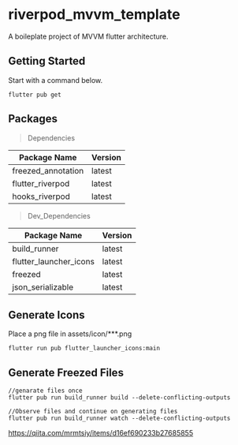 # riverpod_mvvm_template

A boileplate project of MVVM flutter architecture.

## Getting Started

Start with a command below.

```
flutter pub get
```

## Packages
> Dependencies

| Package Name | Version |
| --- | --- |
| freezed_annotation | latest |
| flutter_riverpod | latest |
| hooks_riverpod | latest |

> Dev_Dependencies

| Package Name | Version |
| --- | --- |
| build_runner | latest |
| flutter_launcher_icons | latest |
| freezed | latest |
| json_serializable | latest |


## Generate Icons
Place a png file in assets/icon/***.png 

```
flutter run pub flutter_launcher_icons:main
```

## Generate Freezed Files

```
//genarate files once
flutter pub run build_runner build --delete-conflicting-outputs

//Observe files and continue on generating files
flutter pub run build_runner watch --delete-conflicting-outputs
```

https://qiita.com/mrmtsiy/items/d16ef690233b27685855
